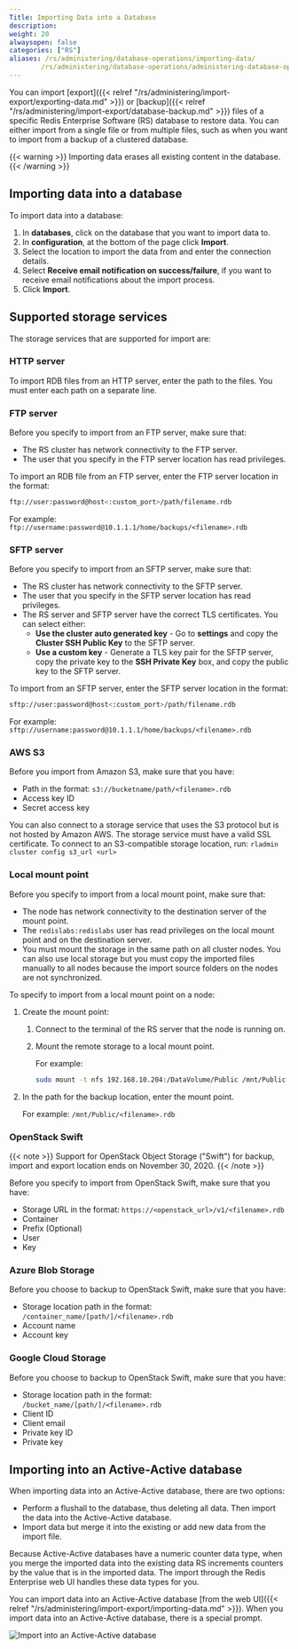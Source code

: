 ```yaml
---
Title: Importing Data into a Database
description:
weight: 20
alwaysopen: false
categories: ["RS"]
aliases: /rs/administering/database-operations/importing-data/
        /rs/administering/database-operations/administering-database-operations-importing-data/
---
```

You can import [export]({{< relref "/rs/administering/import-export/exporting-data.md" >}})
or [backup]({{< relref "/rs/administering/import-export/database-backup.md" >}})
files of a specific Redis Enterprise Software (RS) database to restore data.
You can either import from a single file or from multiple files,
such as when you want to import from a backup of a clustered database.

{{< warning >}}
Importing data erases all existing content in the database.
{{< /warning >}}

## Importing data into a database

To import data into a database:

1. In **databases**, click on the database that you want to import data to.
1. In **configuration**, at the bottom of the page click **Import**.
1. Select the location to import the data from and enter the connection details.
1. Select **Receive email notification on success/failure**, if you want to receive
    email notifications about the import process.
1. Click **Import**.

## Supported storage services

The storage services that are supported for import are:

### HTTP server

To import RDB files from an HTTP server, enter the path to the files. You must enter
each path on a separate line.

### FTP server

Before you specify to import from an FTP server, make sure that:

- The RS cluster has network connectivity to the FTP server.
- The user that you specify in the FTP server location has read privileges.

To import an RDB file from an FTP server, enter the FTP server location in the format:

```sh
ftp://user:password@host<:custom_port>/path/filename.rdb
```

For example: `ftp://username:password@10.1.1.1/home/backups/<filename>.rdb`

### SFTP server

Before you specify to import from an SFTP server, make sure that:

- The RS cluster has network connectivity to the SFTP server.
- The user that you specify in the SFTP server location has read privileges.
- The RS server and SFTP server have the correct TLS certificates. You can select either:
    - **Use the cluster auto generated key** - Go to **settings** and copy the **Cluster SSH Public Key**
        to the SFTP server.
    - **Use a custom key** - Generate a TLS key pair for the SFTP server, copy the private key to
        the **SSH Private Key** box, and copy the public key to the SFTP server.

To import from an SFTP server, enter the SFTP server location in the format:

```sh
sftp://user:password@host<:custom_port>/path/filename.rdb
```

For example: `sftp://username:password@10.1.1.1/home/backups/<filename>.rdb`

### AWS S3

Before you import from Amazon S3, make sure that you have:

- Path in the format: `s3://bucketname/path/<filename>.rdb`
- Access key ID
- Secret access key

You can also connect to a storage service that uses the S3 protocol but is not hosted by Amazon AWS. The storage service must have a valid SSL certificate. To connect to an S3-compatible storage location, run: `rladmin cluster config s3_url <url>`

### Local mount point

Before you specify to import from a local mount point, make sure that:

- The node has network connectivity to the destination server of the mount point.
- The `redislabs:redislabs` user has read privileges on the local mount point
and on the destination server.
- You must mount the storage in the same path on all cluster nodes.
    You can also use local storage but you must copy the imported files manually to all nodes
    because the import source folders on the nodes are not synchronized.

To specify to import from a local mount point on a node:

1. Create the mount point:
    1. Connect to the terminal of the RS server that the node is running on.
    1. Mount the remote storage to a local mount point.

        For example:

        ```sh
        sudo mount -t nfs 192.168.10.204:/DataVolume/Public /mnt/Public
        ```

1. In the path for the backup location, enter the mount point.

    For example: `/mnt/Public/<filename>.rdb`

### OpenStack Swift

{{< note >}}
Support for OpenStack Object Storage ("Swift") for backup, import and export location ends on November 30, 2020.
{{< /note >}}

Before you specify to import from OpenStack Swift, make sure that you have:

- Storage URL in the format: `https://<openstack_url>/v1/<filename>.rdb`
- Container
- Prefix (Optional)
- User
- Key

### Azure Blob Storage

Before you choose to backup to OpenStack Swift, make sure that you have:

- Storage location path in the format: `/container_name/[path/]/<filename>.rdb`
- Account name
- Account key

### Google Cloud Storage

Before you choose to backup to OpenStack Swift, make sure that you have:

- Storage location path in the format: `/bucket_name/[path/]/<filename>.rdb`
- Client ID
- Client email
- Private key ID
- Private key

## Importing into an Active-Active database

When importing data into an Active-Active database, there are two options:

- Perform a flushall to the database, thus deleting all data.
    Then import the data into the Active-Active database.
- Import data but merge it into the existing or add new data from the import file.

Because Active-Active databases have a numeric counter data type,
when you merge the imported data into the existing data RS increments counters by the value that is in the imported data.
The import through the Redis Enterprise web UI handles these data types for you.

You can import data into an Active-Active database [from the web UI]({{< relref "/rs/administering/import-export/importing-data.md" >}}).
When you import data into an Active-Active database, there is a special prompt.

![Import into an Active-Active database](/images/rs/import-to-active-active-warning.png)
